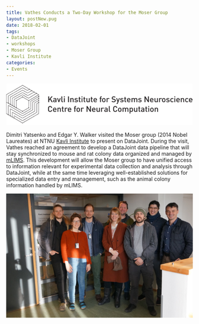 ```yaml
---
title: Vathes Conducts a Two-Day Workshop for the Moser Group
layout: postNew.pug
date: 2018-02-01 
tags:
- DataJoint
- workshops
- Moser Group
- Kavli Institute
categories: 
- Events
---
```

![](/static/posts/Vathes-Conducts-a-Two-Day-Workshop-for-the-Moser-Group/Kavli.png "Kavli Institute Logo")

Dimitri Yatsenko and Edgar Y. Walker visited the Moser group (2014 Nobel Laureates) at NTNU [Kavli Institute](https://www.ntnu.edu/kavli/research/moser) to present on DataJoint. During the visit, Vathes reached an agreement to develop a DataJoint data pipeline that will stay synchronized to mouse and rat colony data organized and managed by [mLIMS](https://bioinforx.com/lims2/product_mlims.php). This development will allow the Moser group to have unified access to information relevant for experimental data collection and analysis through DataJoint, while at the same time leveraging well-established solutions for specialized data entry and management, such as the animal colony information handled by mLIMS.

![](/static/posts/Vathes-Conducts-a-Two-Day-Workshop-for-the-Moser-Group/MoserLabVisit.jpg "Group photo with the Moser Lab")